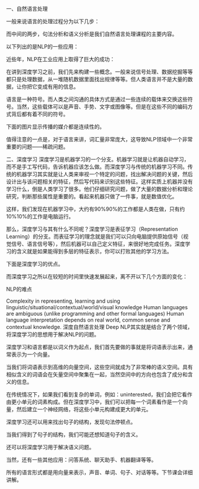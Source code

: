 一、自然语言处理

一般来说语言的处理过程分为以下几步：


而中间的两步，句法分析和语义分析是我们自然语言处理课程的主要内容。

以下列出的是NLP的一些应用：


近些年，NLP在工业应用上取得了巨大的成功：


在讲到深度学习之前，我们先来构建一些概念。一般来说信号处理、数据挖掘等等都只是处理数据，从一堆随机数据里面找出规律等等。但人类语言并不是大量的数据，让你把它变成有用的信息。


语言是一种符号。而人类之间沟通的具体方式是通过一些连续的载体来交换这些符号。当然，这些载体可以是声音、手势、文字或图像等。但是在这些不同的编码方式背后都有着不同的符号。

下面的图片显示传播的媒介都是连续性的。


值得注意的一点是，对于语言来讲，词汇量非常庞大，这导致NLP领域中一个非常重要的问题——稀疏问题。

二、深度学习
深度学习是机器学习的一个分支。机器学习就是让机器自动学习，而不是手工写代码，告诉机器应该怎么做。而深度学习与传统的机器学习不同。传统的机器学习其实就是让人类来审视一个特定的问题，找出解决问题的关键，然后设计出与该问题相关的特征，然后写代码来识别这些特征。这样实质上机器并没有学习什么，倒是人类学习了很多。他们仔细研究问题，做了大量的数据分析和理论研究，判断那些属性是重要的。看起来机器只做了一件事，就是数值优化。


这样，我们发现在机器学习中，大约有90%90%的工作都是人类在做，只有约10%10%的工作是电脑运行。

那么，深度学习与其有什么不同呢？深度学习是表征学习（Representation Learning）的分支。而表征学习的理念就是我们可以只向电脑提供原始信号（视觉信号、语言信号等），然后机器可以自己定义特征，来很好地完成任务。深度学习的含义就是如果能得到多层的特征表示，你可以打败其他的学习方法。


下面是深度学习的优点。


而深度学习之所以在较短的时间里快速发展起来，离不开以下几个方面的变化：


NLP的难点

Complexity in representing, learning and using linguistic/situational/contextual/world/visual knowledge
Human languages are ambiguous (unlike programming and other formal languages)
Human language interpretation depends on real world, common sense and contextual knowledge.
深度自然语言处理
Deep NLP其实就是结合了两个领域，将深度学习的思想用于解决NLP的问题。


深度学习和语言都是以词义作为起点，我们首先要做的事就是将词语表示出来，通常表示为一个向量。


当我们将词语表示到高维的向量空间，这些空间就成为了非常棒的语义空间。具有相似含义的词语会在矢量空间中聚集在一起，当然空间中的方向也包含了成分和含义的信息。


在传统情况下，如果我们看到复杂的单词，例如：uninterested，我们会把它看作由更小单元的词素构成。但在深度学习中，我们可以把每一个词素看作是一个向量，然后建立一个神经网络，将这些小单元构建成更大的单元。


深度学习还可以用来找出句子的结构，发现句法停顿点。


当我们得到了句子的结构，我们可能还想知道句子的含义。


还可以将深度学习用于解决语义问题。


当然，还有一些其他应用：问答系统、聊天助手、机器翻译等等。



所有的语言形式都是用向量来表示，声音、单词、句子、对话等等。下节课会详细讲解。
